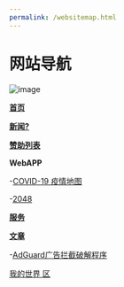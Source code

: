 ```yaml
---
permalink: /websitemap.html
---
```


# 网站导航

![image](https://user-images.githubusercontent.com/102907913/173813879-656c5d94-b9f1-485f-8804-5240d8db3365.png)

**[首页](https://corestudi0.github.io/chs)**

**[新闻?](https://corestudionews.github.io)**

**[赞助列表](/sponsors)**

**WebAPP**

-[COVID-19 疫情地图](/covid19map.html)

-[2048](/webapp/2048/)

**[服务](/service)**

**[文章](/article)**

-[AdGuard广告拦截破解程序](/article/adguardhack)

[我的世界 区](/mc)
